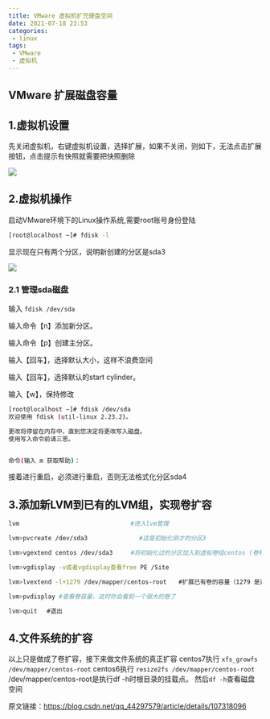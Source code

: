 ```yaml
---
title: VMware 虚拟机扩充硬盘空间
date: 2021-07-18 23:53
categories:
 - linux
tags:
 - VMware
 - 虚拟机
---
```


## VMware 扩展磁盘容量

## 1.虚拟机设置

先关闭虚拟机，右键虚拟机设置，选择扩展，如果不关闭，则如下，无法点击扩展按钮，点击提示有快照就需要把快照删除

![](https://19-blog.oss-cn-shenzhen.aliyuncs.com/20210701160612.png)

## 2.虚拟机操作

启动VMware环境下的Linux操作系统,需要root账号身份登陆

```bash
[root@localhost ~]# fdisk -l
```

显示现在只有两个分区，说明新创建的分区是sda3

![](https://19-blog.oss-cn-shenzhen.aliyuncs.com/20210701160846.png)

### 2.1 管理sda磁盘

输入 `fdisk /dev/sda`

输入命令【n】添加新分区。

输入命令【p】创建主分区。

输入【回车】，选择默认大小，这样不浪费空间

输入【回车】，选择默认的start cylinder。

输入【w】，保持修改

```bash
[root@localhost ~]# fdisk /dev/sda
欢迎使用 fdisk (util-linux 2.23.2)。

更改将停留在内存中，直到您决定将更改写入磁盘。
使用写入命令前请三思。


命令(输入 m 获取帮助)：
```

接着进行重启，必须进行重启，否则无法格式化分区sda4

## 3.添加新LVM到已有的LVM组，实现卷扩容

```bash
lvm　　　　　　　　　　　　           #进入lvm管理

lvm>pvcreate /dev/sda3　　           #这是初始化刚才的分区3

lvm>vgextend centos /dev/sda3     #将初始化过的分区加入到虚拟卷组centos (卷和卷组的命令可以通过 vgdisplay )

lvm>vgdisplay -v或者vgdisplay查看free PE /Site

lvm>lvextend -l+1279 /dev/mapper/centos-root　　#扩展已有卷的容量（1279 是通过vgdisplay查看free PE /Site的大小）

lvm>pvdisplay #查看卷容量，这时你会看到一个很大的卷了

lvm>quit 　#退出
```

## 4.文件系统的扩容

以上只是做成了卷扩容，接下来做文件系统的真正扩容
centos7执行
`xfs_growfs /dev/mapper/centos-root`
centos6执行
`resize2fs /dev/mapper/centos-root`
/dev/mapper/centos-root是执行df -h时根目录的挂载点。
然后`df -h`查看磁盘空间

原文链接：https://blog.csdn.net/qq_44297579/article/details/107318096